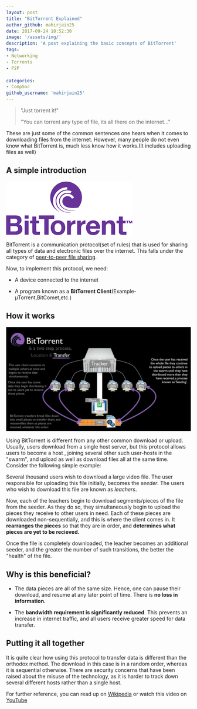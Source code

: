 ```yaml
---
layout: post
title: "BitTorrent Explained"
author_github: mahirjain25
date: 2017-09-24 10:52:30
image: '/assets/img/'
description: 'A post explaining the basic concepts of BitTorrent'
tags:
- Networking 
- Torrents
- P2P

categories:
- CompSoc
github_username: 'mahirjain25'
---
```



>"Just torrent it!"
> 
>"You can torrent any type of file, its all there on the internet..."

These are just some of the common sentences one hears when it comes to downloading files from the internet. However, many people do not even know what BitTorrent is, much less know how it works.(It includes uploading files as well)

## A simple introduction

![BitTorrent Logo](/blog/assets/img/BitTorrent-Explained/pic1.png)

BitTorrent is a communication protocol(set of rules) that is used for sharing all types of data and electronic files over the internet. This falls under the category of [peer-to-peer file sharing](https://en.wikipedia.org/wiki/Peer-to-peer_file_sharing).

Now, to implement this protocol, we need:

* A device connected to the internet

* A program known as a **BitTorrent Client**(Example- μTorrent,BitComet,etc.)


## How it works

![Operation Explained](/blog/assets/img/BitTorrent-Explained/pic2.jpg)

Using BitTorrent is different from any other common download or upload. Usually, users download from a single host server, but this protocol allows users to become a host , joining several other such user-hosts in the "swarm", and upload as well as download files all at the same time. Consider the following simple example:

Several thousand users wish to download a large video file. The user responsible for uploading this file initially, becomes the _seeder_. The users who wish to download this file are known as _leachers_.

Now, each of the leachers begin to download segments/pieces of the file from the seeder. As they do so, they simultaneously begin to upload the pieces they receive to other users in need. Each of these pieces are downloaded non-sequentially, and this is where the client comes in. It **rearranges the pieces** so that they are in order, and **determines what pieces are yet to be recieved.**

Once the file is completely downloaded, the leacher becomes an additional seeder, and the greater the number of such transitions, the better the "health" of the file.


## Why is this beneficial?

* The data pieces are all of the same size. Hence, one can pause their download, and resume at any later point of time. There is **no loss in information.**

* The **bandwidth requirement is significantly reduced**. This prevents an increase in internet traffic, and all users receive greater speed for data transfer.


## Putting it all together

It is quite clear how using this protocol to transfer data is different than the orthodox method. The download in this case is in a random order, whereas it is sequential otherwise. There are security concerns that have been raised about the misuse of the technology, as it is harder to track down several different hosts rather than a single host. 

For further reference, you can read up on [Wikipedia](https://en.wikipedia.org/wiki/BitTorrent#Technologies_built_on_BitTorrent) or watch this video on [YouTube](https://www.youtube.com/watch?v=urzQeD7ftbI)
 







